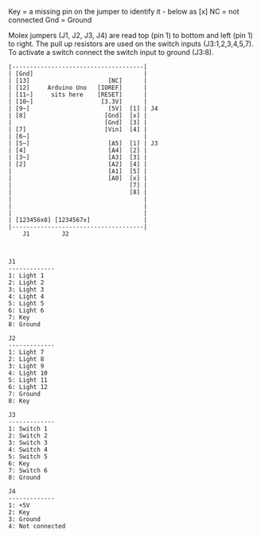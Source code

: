 Key = a missing pin on the jumper to identify it - below as [x]
NC = not connected
Gnd = Ground

Molex jumpers (J1, J2, J3, J4) are read top (pin 1) to bottom and left (pin 1) to right.
The pull up resistors are used on the switch inputs (J3:1,2,3,4,5,7). To activate a switch connect the switch input to ground (J3:8).

```
|-------------------------------------|
| [Gnd]                               |
| [13]                      [NC]      |
| [12]     Arduino Uno   [IOREF]      |
| [11~]     sits here    [RESET]      |
| [10~]                   [3.3V]      |
| [9~]                      [5V]  [1] | J4
| [8]                      [Gnd]  [x] |
|                          [Gnd]  [3] |
| [7]                      [Vin]  [4] |
| [6~]                                |
| [5~]                      [A5]  [1] | J3
| [4]                       [A4]  [2] |
| [3~]                      [A3]  [3] |
| [2]                       [A2]  [4] |
|                           [A1]  [5] |
|                           [A0]  [x] |
|                                 [7] |
|                                 [8] |
|                                     |
|                                     |
|                                     |
| [123456x8] [1234567x]               |
|-------------------------------------|
    J1         J2



J1
-------------
1: Light 1
2: Light 2
3: Light 3
4: Light 4
5: Light 5
6: Light 6
7: Key
8: Ground

J2
-------------
1: Light 7
2: Light 8
3: Light 9
4: Light 10
5: Light 11
6: Light 12
7: Ground
8: Key

J3
-------------
1: Switch 1
2: Switch 2
3: Switch 3
4: Switch 4
5: Switch 5
6: Key
7: Switch 6
8: Ground

J4
-------------
1: +5V
2: Key
3: Ground
4: Not connected

```